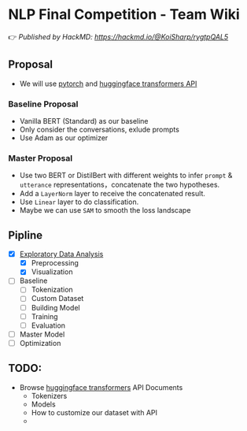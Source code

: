 # NLP Final Competition - Team Wiki
👉 *Published by HackMD: https://hackmd.io/@KoiSharp/rygtpQAL5*
## Proposal
- We will use [pytorch](https://github.com/pytorch/pytorch) and [huggingface transformers API](https://github.com/huggingface/transformers)
### Baseline Proposal
- Vanilla BERT (Standard) as our baseline
- Only consider the conversations, exlude prompts
- Use Adam as our optimizer

### Master Proposal
- Use two BERT or DistilBert with different weights to infer `prompt` & `utterance` representations，concatenate the two hypotheses.
- Add a `LayerNorm` layer to receive the concatenated result.
- Use `Linear` layer to do classification.
- Maybe we can use `SAM` to smooth the loss landscape

## Pipline
- [x] [Exploratory Data Analysis](https://hackmd.io/@KoiSharp/rJ8lRrRIc)
    - [x] Preprocessing
    - [x] Visualization
- [ ] Baseline
    - [ ] Tokenization
    - [ ] Custom Dataset
    - [ ] Building Model
    - [ ] Training
    - [ ] Evaluation
- [ ] Master Model
- [ ] Optimization

## TODO:
- Browse [huggingface transformers](https://github.com/huggingface/transformers) API Documents
    - Tokenizers
    - Models
    - How to customize our dataset with API
    - 